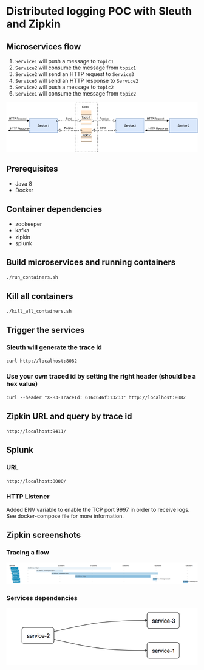 # Distributed logging POC with Sleuth and Zipkin

## Microservices flow
1. `Service1` will push a message to `topic1`
2. `Service2` will consume the message from `topic1`
3. `Service2` will send an HTTP request to `Service3`
4. `Service3` will send an HTTP response to `Service2`
5. `Service2` will push a message to `topic2`
6. `Service1` will consume the message from `topic2`

![alt text](images/microservices_flow.png "Microservices Flow")

## Prerequisites
- Java 8
- Docker

## Container dependencies
- zookeeper
- kafka
- zipkin
- splunk

## Build microservices and running containers
`./run_containers.sh`

## Kill all containers
`./kill_all_containers.sh`

## Trigger the services
### Sleuth will generate the trace id
`curl http://localhost:8082`
### Use your own traced id by setting the right header (should be a hex value)
`curl --header "X-B3-TraceId: 616c646f313233" http://localhost:8082`

## Zipkin URL and query by trace id
`http://localhost:9411/`

## Splunk
### URL
`http://localhost:8000/`
### HTTP Listener
Added ENV variable to enable the TCP port 9997 in order to receive logs. See docker-compose file for more information.

## Zipkin screenshots
### Tracing a flow
![alt text](images/zipkin-trace.png "Zipkin Trace")

### Services dependencies
![alt text](images/services_dependencies.png "Services dependencies")